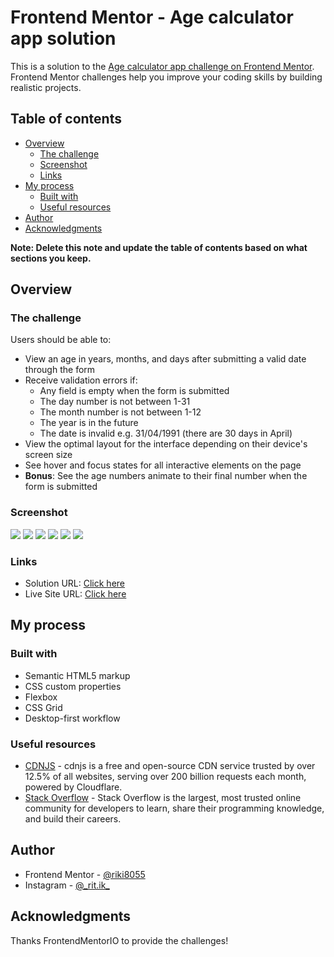 # Frontend Mentor - Age calculator app solution

This is a solution to the [Age calculator app challenge on Frontend Mentor](https://www.frontendmentor.io/challenges/age-calculator-app-dF9DFFpj-Q). Frontend Mentor challenges help you improve your coding skills by building realistic projects.

## Table of contents

- [Overview](#overview)
  - [The challenge](#the-challenge)
  - [Screenshot](#screenshot)
  - [Links](#links)
- [My process](#my-process)
  - [Built with](#built-with)
  - [Useful resources](#useful-resources)
- [Author](#author)
- [Acknowledgments](#acknowledgments)

**Note: Delete this note and update the table of contents based on what sections you keep.**

## Overview

### The challenge

Users should be able to:

- View an age in years, months, and days after submitting a valid date through the form
- Receive validation errors if:
  - Any field is empty when the form is submitted
  - The day number is not between 1-31
  - The month number is not between 1-12
  - The year is in the future
  - The date is invalid e.g. 31/04/1991 (there are 30 days in April)
- View the optimal layout for the interface depending on their device's screen size
- See hover and focus states for all interactive elements on the page
- **Bonus**: See the age numbers animate to their final number when the form is submitted

### Screenshot

![](./screenshots/2023-04-11.png)
![](<./screenshots/2023-04-11%20(1).png>)
![](<./screenshots/2023-04-11%20(2).png>)
![](<./screenshots/2023-04-11%20(3).png>)
![](<./screenshots/2023-04-11%20(4).png>)
![](<./screenshots/2023-04-11%20(5).png>)

### Links

- Solution URL: [Click here](https://github.com/riki8055/Frontend-mentor-challenges/tree/main/age-calculator-app-main)
- Live Site URL: [Click here](https://riki8055.github.io/Frontend-mentor-challenges/age-calculator-app-main/)

## My process

### Built with

- Semantic HTML5 markup
- CSS custom properties
- Flexbox
- CSS Grid
- Desktop-first workflow

### Useful resources

- [CDNJS](https://www.cdnjs.dev) - cdnjs is a free and open-source CDN service trusted by over 12.5% of all websites, serving over 200 billion requests each month, powered by Cloudflare.
- [Stack Overflow](https://www.stackoverflow.com) - Stack Overflow is the largest, most trusted online community for developers to learn, share their programming knowledge, and build their careers.

## Author

- Frontend Mentor - [@riki8055](https://www.frontendmentor.io/profile/riki8055)
- Instagram - [@\_rit.ik\_](https://www.instagram.com/_rit.ik_)

## Acknowledgments

Thanks FrontendMentorIO to provide the challenges!

